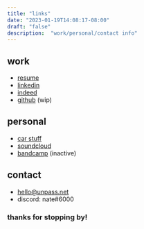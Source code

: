 ```yaml
---
title: "links"
date: "2023-01-19T14:08:17-08:00"
draft: "false"
description:  "work/personal/contact info"
---
```


## work
- [resume](https://nate.unpass.net/Nathan-Adan-UPDATED.pdf)
- [linkedin](https://www.linkedin.com/in/njadan/)
- [indeed](https://my.indeed.com/p/nathana-wndiok5)
- [github](https://github.com/unpass) (wip)
## personal
- [car stuff](https://unpass.net)
- [soundcloud](https://soundcloud.com/dddbbbbb)
- [bandcamp](https://nexis.bandcamp.com/) (inactive)
## contact
- [hello@unpass.net](mailto:hello@unpass.net)
- discord: nate#6000

### thanks for stopping by!
